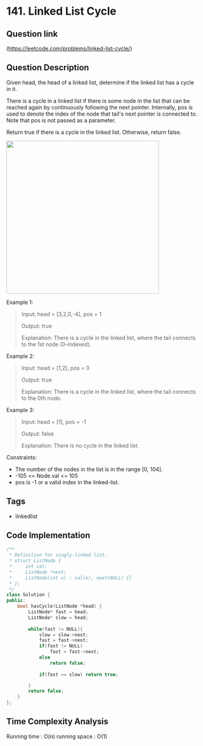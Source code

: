 # 141. Linked List Cycle

## Question link
(https://leetcode.com/problems/linked-list-cycle/)

## Question Description
Given head, the head of a linked list, determine if the linked list has a cycle in it.

There is a cycle in a linked list if there is some node in the list that can be reached again by continuously following the next pointer. Internally, pos is used to denote the index of the node that tail's next pointer is connected to. Note that pos is not passed as a parameter.

Return true if there is a cycle in the linked list. Otherwise, return false.

<img src="https://assets.leetcode.com/uploads/2018/12/07/circularlinkedlist.png" width="400" />

Example 1:
> Input: head = [3,2,0,-4], pos = 1
> 
> Output: true
> 
> Explanation: There is a cycle in the linked list, where the tail connects to the 1st node (0-indexed).

Example 2:
> Input: head = [1,2], pos = 0
>
> Output: true
>
> Explanation: There is a cycle in the linked list, where the tail connects to the 0th node.

Example 3:
> Input: head = [1], pos = -1
>
> Output: false
>
> Explanation: There is no cycle in the linked list.

Constraints:
- The number of the nodes in the list is in the range [0, 104].
- -105 <= Node.val <= 105
- pos is -1 or a valid index in the linked-list.

## Tags
- linkedlist

## Code Implementation
```c++
/**
 * Definition for singly-linked list.
 * struct ListNode {
 *     int val;
 *     ListNode *next;
 *     ListNode(int x) : val(x), next(NULL) {}
 * };
 */
class Solution {
public:
    bool hasCycle(ListNode *head) {
        ListNode* fast = head;
        ListNode* slow = head;
        
        while(fast != NULL){
            slow = slow->next;
            fast = fast->next;
            if(fast != NULL) 
                fast = fast->next;
            else 
                return false;
            
            if(fast == slow) return true;

        }
        return false;
    }
};
```

## Time Complexity Analysis
Running time  : O(n)
running space : O(1)
